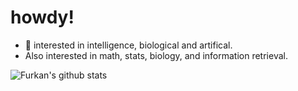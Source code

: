 # howdy!

- 🧠 interested in intelligence, biological and artifical.
- Also interested in math, stats, biology, and information retrieval.


![Furkan's github stats](https://github-readme-stats.vercel.app/api?username=FurkanToprak&count_private=true&show_icons=true&theme=radical)

